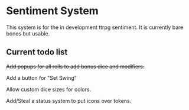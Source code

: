 # Sentiment System

This system is for the in development ttrpg sentiment. It is currently bare bones but usable.

## Current todo list
~~Add popups for all rolls to add bonus dice and modifiers.~~  

Add a button for "Set Swing"  

Allow custom dice sizes for colors.  

Add/Steal a status system to put icons over tokens.    

